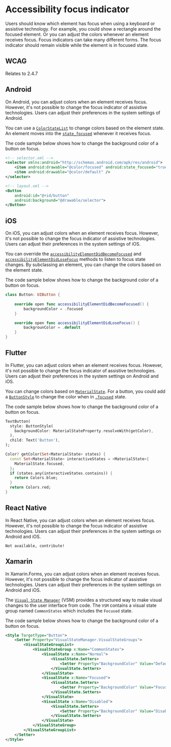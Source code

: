 # Accessibility focus indicator

Users should know which element has focus when using a keyboard or assistive technology. For example, you could show a rectangle around the focused element. Or you can adjust the colors whenever an element receives focus. Focus indicators can take many different forms. The focus indicator should remain visible while the element is in focused state.

## WCAG

Relates to 2.4.7

## Android

On Android, you can adjust colors when an element receives focus. However, it's not possible to change the focus indicator of assistive technologies. Users can adjust their preferences in the system settings of Android.

You can use a [`ColorStateList`](https://developer.android.com/guide/topics/resources/color-list-resource) to change colors based on the element state. An element moves into the [`state_focused`](https://developer.android.com/reference/android/graphics/drawable/StateListDrawable#attr_android:state_focused) whenever it receives focus.

The code sample below shows how to change the background color of a button on focus.

```xml
<!-- selector.xml -->
<selector xmlns:android="http://schemas.android.com/apk/res/android">
    <item android:drawable="@color/focused" android:state_focused="true" />
    <item android:drawable="@color/default" />
</selector>

<!-- layout.xml -->
<Button
    android:id="@+id/button"
    android:background="@drawable/selector">
</Button>
```

## iOS

On iOS, you can adjust colors when an element receives focus. However, it's not possible to change the focus indicator of assistive technologies. Users can adjust their preferences in the system settings of iOS.

You can override the [`accessibilityElementDidBecomeFocused`](https://developer.apple.com/documentation/objectivec/nsobject/1615183-accessibilityelementdidbecomefoc) and [`accessibilityElementDidLoseFocus`](https://developer.apple.com/documentation/objectivec/nsobject/1615082-accessibilityelementdidlosefocus) methods to listen to focus state changes. By subclassing an element, you can change the colors based on the element state.

The code sample below shows how to change the background color of a button on focus.

```swift
class Button: UIButton {
    
    override open func accessibilityElementDidBecomeFocused() {
        backgroundColor = .focused
    }

    override open func accessibilityElementDidLoseFocus() {
        backgrounColor = .default
    }
}
```

## Flutter

In Flutter, you can adjust colors when an element receives focus. However, it's not possible to change the focus indicator of assistive technologies. Users can adjust their preferences in the system settings on Android and iOS.

You can change colors based on [`MaterialState`](https://api.flutter.dev/flutter/material/MaterialState.html). For a button, you could add a [`ButtonStyle`](https://api.flutter.dev/flutter/material/ButtonStyle-class.html) to change the color when in [`.focused`](https://api.flutter.dev/flutter/material/MaterialState.html#focused) state.

The code sample below shows how to change the background color of a button on focus.

```dart
TextButton(
  style: ButtonStyle(
    backgroundColor: MaterialStateProperty.resolveWith(getColor),
  ),
  child: Text('Button'),
);

Color? getColor(Set<MaterialState> states) {
  const Set<MaterialState> interactiveStates = <MaterialState>{
    MaterialState.focused,
  };
  if (states.any(interactiveStates.contains)) {
    return Colors.blue;
  }
  return Colors.red;
}
```

## React Native

In React Native, you can adjust colors when an element receives focus. However, it's not possible to change the focus indicator of assistive technologies. Users can adjust their preferences in the system settings on Android and iOS.

```tsx
Not available, contribute!
```

## Xamarin

In Xamarin.Forms, you can adjust colors when an element receives focus. However, it's not possible to change the focus indicator of assistive technologies. Users can adjust their preferences in the system settings on Android and iOS.

The [`Visual State Manager`](https://docs.microsoft.com/en-us/xamarin/xamarin-forms/user-interface/visual-state-manager) (VSM) provides a structured way to make visual changes to the user interface from code. The `VSM` contains a visual state group named `CommonStates` which includes the `Focused` state.

The code sample below shows how to change the background color of a button on focus.

```xml
<Style TargetType="Button">
    <Setter Property="VisualStateManager.VisualStateGroups">
        <VisualStateGroupList>
            <VisualStateGroup x:Name="CommonStates">
                <VisualState x:Name="Normal">
                    <VisualState.Setters>
                        <Setter Property="BackgroundColor" Value="DefaultColor" />
                    </VisualState.Setters>
                </VisualState>
                <VisualState x:Name="Focused">
                    <VisualState.Setters>
                        <Setter Property="BackgroundColor" Value="FocusedColor" />
                    </VisualState.Setters>
                </VisualState>
                <VisualState x:Name="Disabled">
                    <VisualState.Setters>
                        <Setter Property="BackgroundColor" Value="DisabledColor" />
                    </VisualState.Setters>
                </VisualState>
            </VisualStateGroup>
        </VisualStateGroupList>
    </Setter>
</Style>
```
